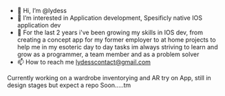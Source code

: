 - 👋 Hi, I’m @lydess
- 👀 I’m interested in Application development, Spesificly native IOS application dev
- 🌱 For the last 2 years i've been growing my skills in IOS dev, from creating a concept app for my former employer to at home projects to help me in my esoteric day to day tasks im always striving to learn and grow as a programmer, a team member and as a problem solver
- 📫 How to reach me lydesscontact@gmail.com

Currently working on a wardrobe inventorying and AR try on App, still in design stages but expect a repo Soon.....tm  
<!---
lydess/lydess is a ✨ special ✨ repository because its `README.md` (this file) appears on your GitHub profile.
You can click the Preview link to take a look at your changes.
--->
